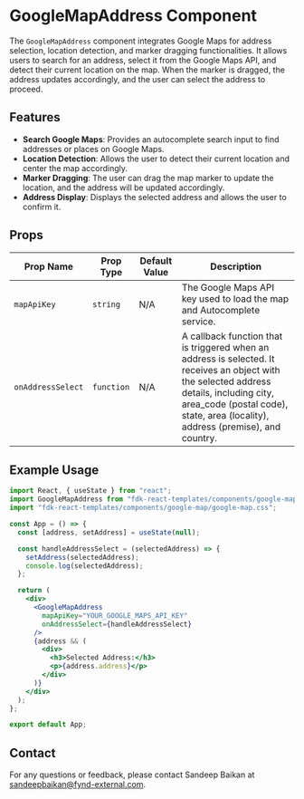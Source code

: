 # GoogleMapAddress Component

The `GoogleMapAddress` component integrates Google Maps for address selection, location detection, and marker dragging functionalities. It allows users to search for an address, select it from the Google Maps API, and detect their current location on the map. When the marker is dragged, the address updates accordingly, and the user can select the address to proceed.

## Features
- **Search Google Maps**: Provides an autocomplete search input to find addresses or places on Google Maps.
- **Location Detection**: Allows the user to detect their current location and center the map accordingly.
- **Marker Dragging**: The user can drag the map marker to update the location, and the address will be updated accordingly.
- **Address Display**: Displays the selected address and allows the user to confirm it.

## Props

| Prop Name       | Prop Type    | Default Value | Description                                                                 |
|-----------------|--------------|---------------|-----------------------------------------------------------------------------|
| `mapApiKey`     | `string`     | N/A           | The Google Maps API key used to load the map and Autocomplete service.       |
| `onAddressSelect` | `function`  | N/A           | A callback function that is triggered when an address is selected. It receives an object with the selected address details, including city, area_code (postal code), state, area (locality), address (premise), and country. |

## Example Usage

```jsx
import React, { useState } from "react";
import GoogleMapAddress from "fdk-react-templates/components/google-map/google-map";
import "fdk-react-templates/components/google-map/google-map.css";

const App = () => {
  const [address, setAddress] = useState(null);

  const handleAddressSelect = (selectedAddress) => {
    setAddress(selectedAddress);
    console.log(selectedAddress);
  };

  return (
    <div>
      <GoogleMapAddress
        mapApiKey="YOUR_GOOGLE_MAPS_API_KEY"
        onAddressSelect={handleAddressSelect}
      />
      {address && (
        <div>
          <h3>Selected Address:</h3>
          <p>{address.address}</p>
        </div>
      )}
    </div>
  );
};

export default App;


```

## Contact

For any questions or feedback, please contact Sandeep Baikan at [sandeepbaikan@fynd-external.com](mailto:sandeepbaikan@fynd-external.com).